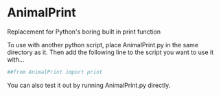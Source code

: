 # AnimalPrint
Replacement for Python's boring built in print function

To use with another python script, place AnimalPrint.py in the same directory as it.
Then add the following line to the script you want to use it with...

```python
##from AnimalPrint import print
```

You can also test it out by running AnimalPrint.py directly.